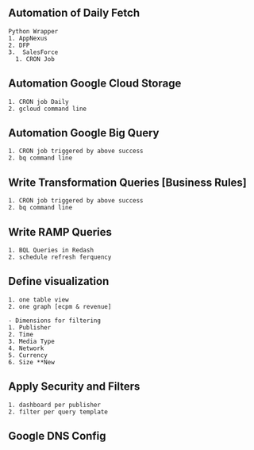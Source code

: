  Automation of Daily Fetch 
---

	Python Wrapper 
	1. AppNexus
	2. DFP 
	3.  SalesForce 
	  1. CRON Job


Automation Google Cloud Storage
---
	1. CRON job Daily  
	2. gcloud command line 

Automation Google Big Query 
---
	1. CRON job triggered by above success
	2. bq command line 

Write Transformation Queries [Business Rules] 
---
	1. CRON job triggered by above success
	2. bq command line 

Write RAMP Queries
---
	1. BQL Queries in Redash 
	2. schedule refresh ferquency 

Define visualization 
---
	1. one table view 
	2. one graph [ecpm & revenue]

	- Dimensions for filtering 
	1. Publisher 
	2. Time 
	3. Media Type 
	4. Network 
	5. Currency 
	6. Size **New 

Apply Security and Filters 
---
	1. dashboard per publisher 
	2. filter per query template 

Google DNS Config 
---


